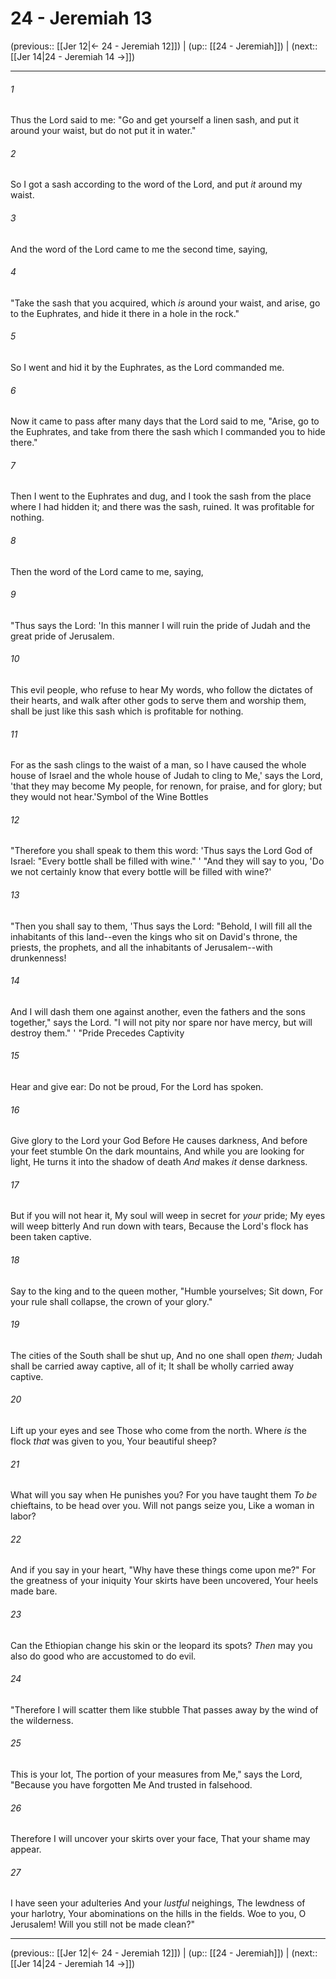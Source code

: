 # 24 - Jeremiah 13

(previous:: [[Jer 12|← 24 - Jeremiah 12]]) | (up:: [[24 - Jeremiah]]) | (next:: [[Jer 14|24 - Jeremiah 14 →]])

***


###### 1 
Thus the Lord said to me: "Go and get yourself a linen sash, and put it around your waist, but do not put it in water." 

###### 2 
So I got a sash according to the word of the Lord, and put _it_ around my waist. 

###### 3 
And the word of the Lord came to me the second time, saying, 

###### 4 
"Take the sash that you acquired, which _is_ around your waist, and arise, go to the Euphrates, and hide it there in a hole in the rock." 

###### 5 
So I went and hid it by the Euphrates, as the Lord commanded me. 

###### 6 
Now it came to pass after many days that the Lord said to me, "Arise, go to the Euphrates, and take from there the sash which I commanded you to hide there." 

###### 7 
Then I went to the Euphrates and dug, and I took the sash from the place where I had hidden it; and there was the sash, ruined. It was profitable for nothing. 

###### 8 
Then the word of the Lord came to me, saying, 

###### 9 
"Thus says the Lord: 'In this manner I will ruin the pride of Judah and the great pride of Jerusalem. 

###### 10 
This evil people, who refuse to hear My words, who follow the dictates of their hearts, and walk after other gods to serve them and worship them, shall be just like this sash which is profitable for nothing. 

###### 11 
For as the sash clings to the waist of a man, so I have caused the whole house of Israel and the whole house of Judah to cling to Me,' says the Lord, 'that they may become My people, for renown, for praise, and for glory; but they would not hear.'Symbol of the Wine Bottles 

###### 12 
"Therefore you shall speak to them this word: 'Thus says the Lord God of Israel: "Every bottle shall be filled with wine." ' "And they will say to you, 'Do we not certainly know that every bottle will be filled with wine?' 

###### 13 
"Then you shall say to them, 'Thus says the Lord: "Behold, I will fill all the inhabitants of this land--even the kings who sit on David's throne, the priests, the prophets, and all the inhabitants of Jerusalem--with drunkenness! 

###### 14 
And I will dash them one against another, even the fathers and the sons together," says the Lord. "I will not pity nor spare nor have mercy, but will destroy them." ' "Pride Precedes Captivity 

###### 15 
Hear and give ear: Do not be proud, For the Lord has spoken. 

###### 16 
Give glory to the Lord your God Before He causes darkness, And before your feet stumble On the dark mountains, And while you are looking for light, He turns it into the shadow of death _And_ makes _it_ dense darkness. 

###### 17 
But if you will not hear it, My soul will weep in secret for _your_ pride; My eyes will weep bitterly And run down with tears, Because the Lord's flock has been taken captive. 

###### 18 
Say to the king and to the queen mother, "Humble yourselves; Sit down, For your rule shall collapse, the crown of your glory." 

###### 19 
The cities of the South shall be shut up, And no one shall open _them;_ Judah shall be carried away captive, all of it; It shall be wholly carried away captive. 

###### 20 
Lift up your eyes and see Those who come from the north. Where _is_ the flock _that_ was given to you, Your beautiful sheep? 

###### 21 
What will you say when He punishes you? For you have taught them _To be_ chieftains, to be head over you. Will not pangs seize you, Like a woman in labor? 

###### 22 
And if you say in your heart, "Why have these things come upon me?" For the greatness of your iniquity Your skirts have been uncovered, Your heels made bare. 

###### 23 
Can the Ethiopian change his skin or the leopard its spots? _Then_ may you also do good who are accustomed to do evil. 

###### 24 
"Therefore I will scatter them like stubble That passes away by the wind of the wilderness. 

###### 25 
This is your lot, The portion of your measures from Me," says the Lord, "Because you have forgotten Me And trusted in falsehood. 

###### 26 
Therefore I will uncover your skirts over your face, That your shame may appear. 

###### 27 
I have seen your adulteries And your _lustful_ neighings, The lewdness of your harlotry, Your abominations on the hills in the fields. Woe to you, O Jerusalem! Will you still not be made clean?"

***

(previous:: [[Jer 12|← 24 - Jeremiah 12]]) | (up:: [[24 - Jeremiah]]) | (next:: [[Jer 14|24 - Jeremiah 14 →]])
